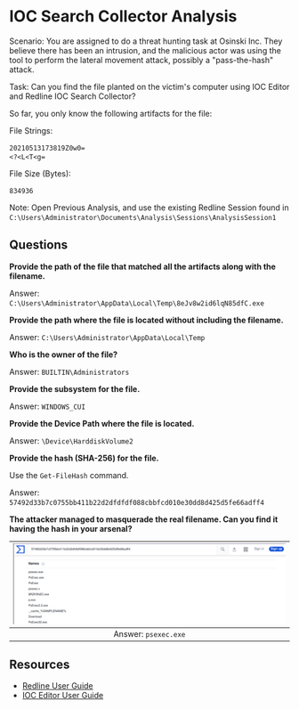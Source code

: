 # IOC Search Collector Analysis

Scenario: You are assigned to do a threat hunting task at Osinski Inc. They believe there has been an intrusion, 
and the malicious actor was using the tool to perform the lateral movement attack, possibly a "pass-the-hash" attack.

Task: Can you find the file planted on the victim's computer using IOC Editor and Redline IOC Search Collector?

So far, you only know the following artifacts for the file:

File Strings:

    20210513173819Z0w0=
    <?<L<T<g=

File Size (Bytes):

    834936

Note: Open Previous Analysis, and use the existing Redline Session found in 
`C:\Users\Administrator\Documents\Analysis\Sessions\AnalysisSession1`

## Questions

**Provide the path of the file that matched all the artifacts along with the filename.**

Answer: `C:\Users\Administrator\AppData\Local\Temp\8eJv8w2id6lqN85dfC.exe`

**Provide the path where the file is located without including the filename.**

Answer: `C:\Users\Administrator\AppData\Local\Temp`

**Who is the owner of the file?**

Answer: `BUILTIN\Administrators`

**Provide the subsystem for the file.**

Answer: `WINDOWS_CUI`

**Provide the Device Path where the file is located.**

Answer: `\Device\HarddiskVolume2`

**Provide the hash (SHA-256) for the file.**

Use the `Get-FileHash` command.

Answer: `57492d33b7c0755bb411b22d2dfdfdf088cbbfcd010e30dd8d425d5fe66adff4`

**The attacker managed to masquerade the real filename. Can you find it having the hash in your arsenal?**

| ![VirusTotal](../../_static/images/redline-checkhash.png)
|:--:|
| Answer: `psexec.exe` |

## Resources

* [Redline User Guide](https://www.fireeye.com/content/dam/fireeye-www/services/freeware/ug-redline.pdf)
* [IOC Editor User Guide](https://www.fireeye.com/content/dam/fireeye-www/services/freeware/ug-ioc-editor.pdf)


